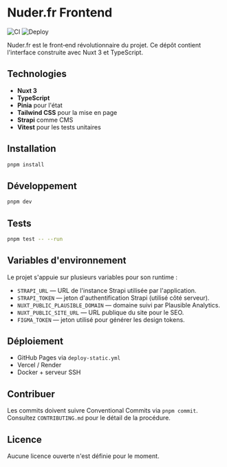 # Nuder.fr Frontend

![CI](https://github.com/your/repo/actions/workflows/ci.yml/badge.svg)
![Deploy](https://github.com/your/repo/actions/workflows/deploy-static.yml/badge.svg)

Nuder.fr est le front‑end révolutionnaire du projet. Ce dépôt contient l'interface construite avec Nuxt 3 et TypeScript.

## Technologies
- **Nuxt 3**
- **TypeScript**
- **Pinia** pour l'état
- **Tailwind CSS** pour la mise en page
- **Strapi** comme CMS
- **Vitest** pour les tests unitaires

## Installation

```bash
pnpm install
```

## Développement

```bash
pnpm dev
```

## Tests

```bash
pnpm test -- --run
```

## Variables d'environnement

Le projet s'appuie sur plusieurs variables pour son runtime :

- `STRAPI_URL` — URL de l'instance Strapi utilisée par l'application.
- `STRAPI_TOKEN` — jeton d'authentification Strapi (utilisé côté serveur).
- `NUXT_PUBLIC_PLAUSIBLE_DOMAIN` — domaine suivi par Plausible Analytics.
- `NUXT_PUBLIC_SITE_URL` — URL publique du site pour le SEO.
- `FIGMA_TOKEN` — jeton utilisé pour générer les design tokens.

## Déploiement
- GitHub Pages via `deploy-static.yml`
- Vercel / Render
- Docker + serveur SSH

## Contribuer
Les commits doivent suivre Conventional Commits via `pnpm commit`. Consultez `CONTRIBUTING.md` pour le détail de la procédure.

## Licence
Aucune licence ouverte n'est définie pour le moment.
